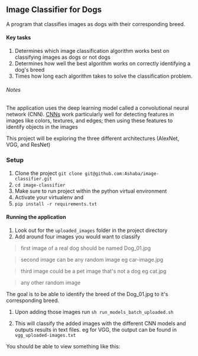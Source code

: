 ## Image Classifier for Dogs

A program that classifies images as dogs with their 
corresponding breed.

#### Key tasks
1. Determines which image classification algorithm works 
best on classifying images as dogs or not dogs
1. Determines how well the best algorithm works on 
correctly identifying a dog's breed
1. Times how long each algorithm takes to solve the 
classification problem.

###### Notes
The application uses the deep learning model called a 
convolutional neural network (CNN).
[CNNs](https://www.tensorflow.org/tutorials/images/cnn) 
work particularly well for detecting features in images like 
colors, textures, and edges; then using these features to 
identify objects in the images

This project will be exploring the three different 
architectures
(AlexNet, VGG, and ResNet)

### Setup
1. Clone the project `git clone git@github.com:Ashaba/image-classifier.git`
1. `cd image-classifier`
1. Make sure to run project within the python virtual environment
1. Activate your virtualenv and
1. `pip install -r requirements.txt`

#### Running the application
1. Look out for the `uploaded_images` folder in the project directory
1. Add around four images you would want to classify

> first image of a real dog should be named Dog_01.jpg

> second image can be any random image eg car-image.jpg

> third image could be a pet image that's not a dog eg cat.jpg

> any other random image

The goal is to be able to identify the breed of the Dog_01.jpg 
to it's corresponding breed.

1. Upon adding those images run `sh run_models_batch_uploaded.sh`

1. This will classify the added images with the different CNN 
models and outputs results in text files.
eg for VGG, the output can be found in `vgg_uploaded-images.txt`

You should be able to view something like this:
